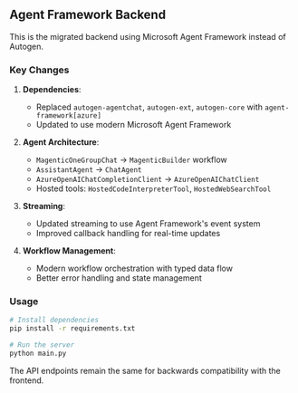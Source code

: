 ## Agent Framework Backend

This is the migrated backend using Microsoft Agent Framework instead of Autogen.

### Key Changes

1. **Dependencies**: 
   - Replaced `autogen-agentchat`, `autogen-ext`, `autogen-core` with `agent-framework[azure]`
   - Updated to use modern Microsoft Agent Framework

2. **Agent Architecture**:
   - `MagenticOneGroupChat` → `MagenticBuilder` workflow
   - `AssistantAgent` → `ChatAgent` 
   - `AzureOpenAIChatCompletionClient` → `AzureOpenAIChatClient`
   - Hosted tools: `HostedCodeInterpreterTool`, `HostedWebSearchTool`

3. **Streaming**:
   - Updated streaming to use Agent Framework's event system
   - Improved callback handling for real-time updates

4. **Workflow Management**:
   - Modern workflow orchestration with typed data flow
   - Better error handling and state management

### Usage

```bash
# Install dependencies
pip install -r requirements.txt

# Run the server
python main.py
```

The API endpoints remain the same for backwards compatibility with the frontend.